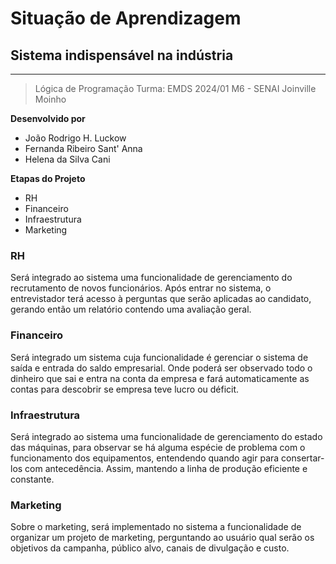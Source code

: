 # Situação de Aprendizagem
## Sistema indispensável na indústria

----------
> Lógica de Programação
> Turma: EMDS 2024/01 M6 - SENAI Joinville Moinho

**Desenvolvido por**
- João Rodrigo H. Luckow
- Fernanda Ribeiro Sant' Anna
- Helena da Silva Cani

**Etapas do Projeto**
- RH
- Financeiro
- Infraestrutura
- Marketing

### RH
Será integrado ao sistema uma funcionalidade de gerenciamento do recrutamento de novos funcionários. Após entrar no sistema, o entrevistador terá acesso à perguntas que serão aplicadas ao candidato, gerando então um relatório contendo uma avaliação geral.

### Financeiro
Será integrado um sistema cuja funcionalidade é gerenciar o sistema de saída e entrada do saldo empresarial. Onde poderá ser observado todo o dinheiro que sai e entra na conta da empresa e fará automaticamente as contas para descobrir se empresa teve lucro ou déficit.

### Infraestrutura
Será integrado ao sistema uma funcionalidade de gerenciamento do estado das máquinas, para observar se há alguma espécie de problema com o funcionamento dos equipamentos, entendendo quando agir para consertar-los com antecedência. Assim, mantendo a linha de produção eficiente e constante. 

### Marketing
Sobre o marketing, será implementado no sistema a funcionalidade de organizar um projeto de marketing, perguntando ao usuário qual serão os objetivos da campanha, público alvo, canais de divulgação e custo. 
